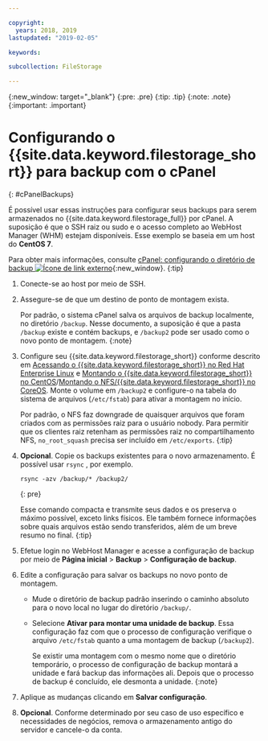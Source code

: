 ```yaml
---

copyright:
  years: 2018, 2019
lastupdated: "2019-02-05"

keywords:

subcollection: FileStorage

---
```

{:new_window: target="_blank"}
{:pre: .pre}
{:tip: .tip}
{:note: .note}
{:important: .important}

# Configurando o {{site.data.keyword.filestorage_short}} para backup com o cPanel
{: #cPanelBackups}

É possível usar essas instruções para configurar seus backups para serem armazenados no {{site.data.keyword.filestorage_full}} por cPanel. A suposição é que o SSH
raiz ou sudo e o acesso completo ao WebHost Manager (WHM) estejam disponíveis. Esse exemplo se baseia em um
host do **CentOS 7**.

Para obter mais informações, consulte [cPanel: configurando o diretório de backup ![Ícone de link externo](../../icons/launch-glyph.svg "Ícone de link externo")](https://docs.cpanel.net/display/68Docs/Backup+Configuration#BackupConfiguration-ConfigureBackupDirectory){:new_window}.
{:tip}

1. Conecte-se ao host por meio de SSH.
2. Assegure-se de que um destino de ponto de montagem exista. <br />

   Por padrão, o sistema cPanel salva os arquivos de backup localmente, no diretório `/backup`. Nesse documento, a suposição é que a pasta `/backup` existe e contém backups, e `/backup2` pode ser usado como o novo ponto de montagem.
   {:note}

3. Configure seu {{site.data.keyword.filestorage_short}} conforme descrito em [Acessando o {{site.data.keyword.filestorage_short}} no Red Hat Enterprise Linux](/docs/infrastructure/FileStorage?topic=FileStorage-mountingLinux) e [Montando o {{site.data.keyword.filestorage_short}} no CentOS](/docs/infrastructure/FileStorage?topic=FileStorage-mountingCentOS)/[Montando o NFS/{{site.data.keyword.filestorage_short}} no CoreOS](/docs/infrastructure/FileStorage?topic=FileStorage-mountingCoreOS). Monte o volume em `/backup2` e configure-o na tabela do sistema de arquivos (`/etc/fstab`) para ativar a montagem no início. <br />

   Por padrão, o NFS faz downgrade de quaisquer arquivos que foram criados com as permissões raiz para o usuário nobody. Para permitir que os clientes raiz retenham as permissões raiz no compartilhamento NFS, `no_root_squash` precisa ser incluído em `/etc/exports`.
   {:tip}

4. **Opcional**. Copie os backups existentes para o novo armazenamento. É possível usar  ` rsync ` , por exemplo.
   ```
   rsync -azv /backup/* /backup2/
   ```
   {: pre}

    Esse comando compacta e transmite seus dados e os preserva o máximo possível, exceto links físicos. Ele também fornece informações sobre quais arquivos estão sendo transferidos, além de um breve resumo no final.
    {:tip}

5. Efetue login no WebHost Manager e acesse a configuração de backup por meio de **Página inicial** > **Backup** > **Configuração de backup**.

6. Edite a configuração para salvar os backups no novo ponto de montagem.
    - Mude o diretório de backup padrão inserindo o caminho absoluto para o novo local no lugar do diretório `/backup/`.
    - Selecione **Ativar para montar uma unidade de backup**. Essa configuração faz com que o processo de configuração verifique o arquivo `/etc/fstab` quanto a uma montagem de backup (`/backup2`). <br />

      Se existir uma montagem com o mesmo nome que o diretório temporário, o processo de configuração de backup montará a unidade e fará backup das informações ali. Depois que o processo de backup é concluído, ele desmonta a unidade.
      {:note}
7. Aplique as mudanças clicando em **Salvar configuração**.
8. **Opcional**. Conforme determinado por seu caso de uso específico e necessidades de negócios, remova o armazenamento antigo do servidor e cancele-o da conta.
